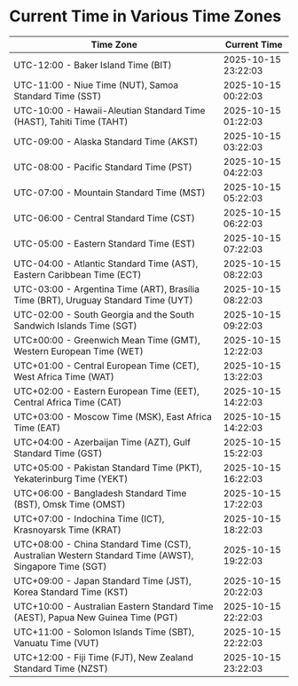 # Current Time in Various Time Zones

| Time Zone | Current Time |
|-----------|--------------|
| UTC-12:00 - Baker Island Time (BIT) | 2025-10-15 23:22:03 |
| UTC-11:00 - Niue Time (NUT), Samoa Standard Time (SST) | 2025-10-15 00:22:03 |
| UTC-10:00 - Hawaii-Aleutian Standard Time (HAST), Tahiti Time (TAHT) | 2025-10-15 01:22:03 |
| UTC-09:00 - Alaska Standard Time (AKST) | 2025-10-15 03:22:03 |
| UTC-08:00 - Pacific Standard Time (PST) | 2025-10-15 04:22:03 |
| UTC-07:00 - Mountain Standard Time (MST) | 2025-10-15 05:22:03 |
| UTC-06:00 - Central Standard Time (CST) | 2025-10-15 06:22:03 |
| UTC-05:00 - Eastern Standard Time (EST) | 2025-10-15 07:22:03 |
| UTC-04:00 - Atlantic Standard Time (AST), Eastern Caribbean Time (ECT) | 2025-10-15 08:22:03 |
| UTC-03:00 - Argentina Time (ART), Brasília Time (BRT), Uruguay Standard Time (UYT) | 2025-10-15 08:22:03 |
| UTC-02:00 - South Georgia and the South Sandwich Islands Time (SGT) | 2025-10-15 09:22:03 |
| UTC±00:00 - Greenwich Mean Time (GMT), Western European Time (WET) | 2025-10-15 12:22:03 |
| UTC+01:00 - Central European Time (CET), West Africa Time (WAT) | 2025-10-15 13:22:03 |
| UTC+02:00 - Eastern European Time (EET), Central Africa Time (CAT) | 2025-10-15 14:22:03 |
| UTC+03:00 - Moscow Time (MSK), East Africa Time (EAT) | 2025-10-15 14:22:03 |
| UTC+04:00 - Azerbaijan Time (AZT), Gulf Standard Time (GST) | 2025-10-15 15:22:03 |
| UTC+05:00 - Pakistan Standard Time (PKT), Yekaterinburg Time (YEKT) | 2025-10-15 16:22:03 |
| UTC+06:00 - Bangladesh Standard Time (BST), Omsk Time (OMST) | 2025-10-15 17:22:03 |
| UTC+07:00 - Indochina Time (ICT), Krasnoyarsk Time (KRAT) | 2025-10-15 18:22:03 |
| UTC+08:00 - China Standard Time (CST), Australian Western Standard Time (AWST), Singapore Time (SGT) | 2025-10-15 19:22:03 |
| UTC+09:00 - Japan Standard Time (JST), Korea Standard Time (KST) | 2025-10-15 20:22:03 |
| UTC+10:00 - Australian Eastern Standard Time (AEST), Papua New Guinea Time (PGT) | 2025-10-15 22:22:03 |
| UTC+11:00 - Solomon Islands Time (SBT), Vanuatu Time (VUT) | 2025-10-15 22:22:03 |
| UTC+12:00 - Fiji Time (FJT), New Zealand Standard Time (NZST) | 2025-10-15 23:22:03 |
